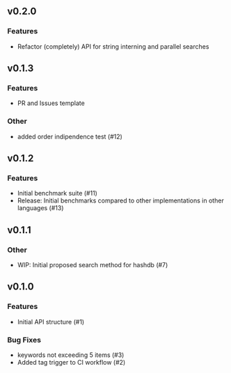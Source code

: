 ## v0.2.0

### Features

- Refactor (completely) API for string interning and parallel searches

## v0.1.3

### Features

- PR and Issues template

### Other

- added order indipendence test (#12)

## v0.1.2

### Features

- Initial benchmark suite (#11)
- Release: Initial benchmarks compared to other implementations in other languages (#13)

## v0.1.1

### Other

- WIP: Initial proposed search method for hashdb (#7)

## v0.1.0

### Features

- Initial API structure (#1)

### Bug Fixes

- keywords not exceeding 5 items (#3)
- Added tag trigger to CI workflow (#2)
